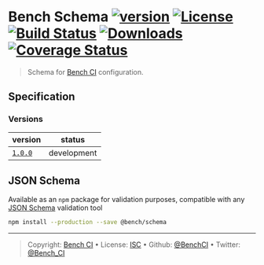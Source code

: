# Bench Schema [![version][npm-version]][npm-url] [![License][license-image]][license-url] [![Build Status][travis-image]][travis-url] [![Downloads][npm-downloads]][npm-url] [![Coverage Status][codeclimate-coverage]][codeclimate-url]

> Schema for [Bench CI][] configuration.

## Specification

### Versions

version                | status     
---------------------- | -----------
[`1.0.0`](spec/1.0.0/) | development

## JSON Schema

Available as an `npm` package for validation purposes, compatible with any [JSON Schema][] validation tool

```bash
npm install --production --save @bench/schema
```

---

> Copyright: [Bench CI](https://www.bench.ci) •
> License: [ISC][license-url] •
> Github: [@BenchCI](https://github.com/benchci) •
> Twitter: [@Bench_CI](https://twitter.com/bench_ci)

[codeclimate-coverage]: https://api.codeclimate.com/v1/badges/xxxx/test_coverage
[codeclimate-url]: https://codeclimate.com/github/benchci/schema

[license-image]: https://img.shields.io/github/license/benchci/schema.svg?style=flat-square
[license-url]: http://choosealicense.com/licenses/isc/

[npm-downloads]: https://img.shields.io/npm/dm/@bench/schema.svg?style=flat-square
[npm-url]: https://www.npmjs.com/package/@bench/schema
[npm-version]: https://img.shields.io/npm/v/@bench/schema.svg?style=flat-square

[travis-image]: https://img.shields.io/travis/benchci/schema.svg?style=flat-square
[travis-url]: https://travis-ci.org/benchci/schema

[bench ci]: https://www.bench.ci
[json schema]: http://json-schema.org
